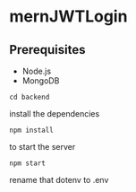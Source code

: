 # mernJWTLogin
## Prerequisites
 - Node.js
 - MongoDB

```
cd backend
```
install the dependencies
```
npm install
```
to start the server
```
npm start
```
rename that dotenv to .env
